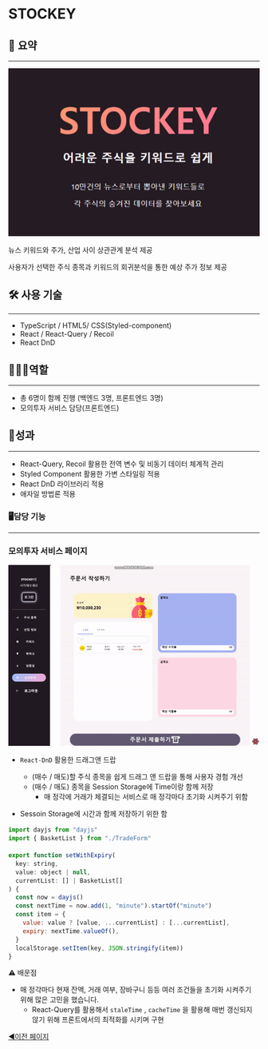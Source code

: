 # STOCKEY

## 💬 요약

---

![STOCKEY.png](README/STOCKEY.png)

뉴스 키워드와 주가, 산업 사이 상관관계 분석 제공

사용자가 선택한 주식 종목과 키워드의 회귀분석을 통한 예상 주가 정보 제공

## 🛠️ **사용 기술**

---

- TypeScript / HTML5/ CSS(Styled-component)
- React / React-Query / Recoil
- React DnD

## 👨‍👨‍👦**역할**

---

- 총 6명이 함께 진행 (백엔드 3명, 프론트엔드 3명)
- 모의투자 서비스 담당(프론트엔드)

## 👑**성과**

---

- React-Query, Recoil 활용한 전역 변수 및 비동기 데이터 체계적 관리
- Styled Component 활용한 가변 스타일링 적용
- React DnD 라이브러리 적용
- 애자일 방법론 적용

### 🖥️담당 기능

---

### 모의투자 서비스 페이지

![image](README.assets/image.gif)

- `React-DnD` 활용한 드래그앤 드랍
    - (매수 / 매도)할 주식 종목을 쉽게 드래그 앤 드랍을 통해 사용자 경험 개선
    - (매수 / 매도) 종목을 Session Storage에 Time이랑 함께 저장
        - 매 정각에 거래가 체결되는 서비스로 매 정각마다 초기화 시켜주기 위함

- Sessoin Storage에 시간과 함께 저장하기 위한 함

```jsx
import dayjs from "dayjs"
import { BasketList } from "./TradeForm"

export function setWithExpiry(
  key: string,
  value: object | null,
  currentList: [] | BasketList[]
) {
  const now = dayjs()
  const nextTime = now.add(1, "minute").startOf("minute")
  const item = {
    value: value ? [value, ...currentList] : [...currentList],
    expiry: nextTime.valueOf(),
  }
  localStorage.setItem(key, JSON.stringify(item))
}
```

⚠️ 배운점

- 매 정각마다 현재 잔액, 거래 여부, 장바구니 등등 여러 조건들을 초기화 시켜주기 위해 많은 고민을 했습니다.
    - React-Query를 활용해서 `staleTime` , `cacheTime` 을 활용해 매번 갱신되지 않기 위해 프론트에서의 최적화를 시키며 구현

[◀이전 페이지](https://www.notion.so/bf8192c8e15e48af8ef164ec63672e6b?pvs=21)
